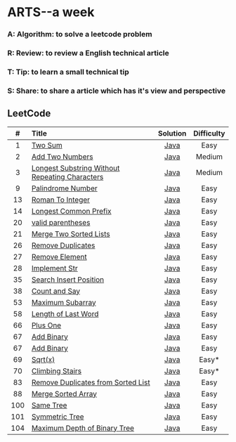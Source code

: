 # ARTS--a week
### A: Algorithm:  to solve a leetcode problem
### R: Review: to review a English technical article
### T: Tip: to learn a small technical tip
### S: Share: to share a article which has it's view and perspective

## LeetCode

| #  | Title | Solution | Difficulty|
|:--:|:-----|:--------:|:---------:|
|1|[Two Sum](https://leetcode.com/problems/two-sum/description/)|[Java](./src/twoSum/TwoSum.java)|Easy|
|2|[Add Two Numbers](https://leetcode.com/problems/add-two-numbers/description/)|[Java](./src/addTwoNumbers/AddTwoNumbers.java)|Medium|
|3|[Longest Substring Without Repeating Characters](https://leetcode.com/problems/longest-substring-without-repeating-characters/description/)|[Java](src/longestSubstring/LongestSubstring.java)|Medium|
|9|[Palindrome Number](https://leetcode.com/problems/palindrome-number/description/)|[Java](./src/palindromeNumber/PalindromeNumber.java)|Easy|
|13|[Roman To Integer](https://leetcode.com/problems/roman-to-integer/description/)|[Java](src/romanToInteger/RomanToInteger.java)|Easy|
|14|[Longest Common Prefix](https://leetcode.com/problems/longest-common-prefix/description/)|[Java](./src/longestCommonPrefix/LongestCommonPrefix.java)|Easy|
|20|[valid parentheses](https://leetcode.com/problems/valid-parentheses/description/)|[Java](./src/validParentheses/ValidParentheses.java)|Easy|
|21|[Merge Two Sorted Lists](https://leetcode.com/problems/merge-two-sorted-lists/description/)|[Java](./src/mergeTwoSortedLists/MergeTwoSortedLists.java)|Easy|
|26|[Remove Duplicates](https://leetcode.com/problems/remove-duplicates-from-sorted-array/description/)|[Java](./src/removeDuplicates/RemoveDuplicates.java)|Easy|
|27|[Remove Element](https://leetcode.com/problems/remove-element/description/)|[Java](./src/removeElement/RemoveElement.java)|Easy|
|28|[Implement Str](https://leetcode.com/problems/implement-strstr/description/)|[Java](./src/implementStrStr/ImplementStr.java)|Easy|
|35|[Search Insert Position](https://leetcode.com/problems/search-insert-position/description/)|[Java](./src/searchInsertPosition/SearchInsertPosition.java)|Easy|
|38|[Count and Say](https://leetcode.com/problems/count-and-say/description/)|[Java](./src/countAndSay/CountAndSay.java)|Easy|
|53|[Maximum Subarray](https://leetcode.com/problems/maximum-subarray/description/)|[Java](./src/maximumSubarray/MaximumSubarray.java)|Easy|
|58|[Length of Last Word](https://leetcode.com/problems/length-of-last-word/description/)|[Java](./src/lengthOfLastWord/LengthOfLastWord.java)|Easy|
|66|[Plus One](https://leetcode.com/problems/plus-one/description/)|[Java](./src/plusOne/PlusOne.java)|Easy|
|67|[Add Binary](https://leetcode.com/problems/add-binary/description/)|[Java](./src/addbinary/AddBinary.java)|Easy|
|67|[Add Binary](https://leetcode.com/problems/add-binary/description/)|[Java](./src/addbinary/AddBinary.java)|Easy|
|69|[Sqrt(x)](https://leetcode.com/problems/sqrtx/description/)|[Java](./src/sqrtofx/SqrtOfX.java)|Easy*|
|70|[Climbing Stairs](https://leetcode.com/problems/climbing-stairs/description/)|[Java](./src/climbingStairs/ClimbingStairs.java)|Easy*|
|83|[Remove Duplicates from Sorted List](https://leetcode.com/problems/remove-duplicates-from-sorted-list/description/)|[Java](./src/removeDuplicatesfromSortedList/RemoveDuplicatesfromSortedList.java)|Easy|
|88|[Merge Sorted Array](https://leetcode.com/problems/merge-sorted-array/description/)|[Java](./src/mergeSortedArray/MergeSortedArray.java)|Easy|
|100|[Same Tree](https://leetcode.com/problems/same-tree/description/)|[Java](./src/sameTree/SameTree.java)|Easy|
|101|[Symmetric Tree](https://leetcode.com/problems/symmetric-tree/description/)|[Java](./src/symmetricTree/SymmetricTree.java)|Easy|
|104|[Maximum Depth of Binary Tree](https://leetcode.com/problems/maximum-depth-of-binary-tree/description/)|[Java](./src/symmetricTree/SymmetricTree.java)|Easy|
